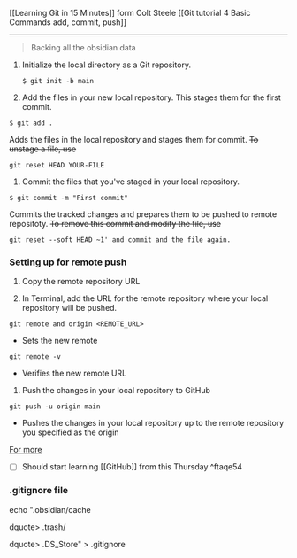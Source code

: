 [[Learning Git in 15 Minutes]] form Colt Steele
[[Git tutorial 4 Basic Commands add, commit, push]]

---
>Backing all the obsidian data
1.  Initialize the local directory as a Git repository.
    
    ```shell
    $ git init -b main
    ```
1. Add the files in your new local repository. This stages them for the first commit.

```shell
$ git add .
```
Adds the files in the local repository and stages them for commit.
~~To unstage a file, use~~
```shell
git reset HEAD YOUR-FILE
```

1. Commit the files that you've staged in your local repository.

```shell
$ git commit -m "First commit"
```
Commits the tracked changes and prepares them to be pushed to remote repositoty.
~~To remove this commit and modify the file, use~~
```shell 
git reset --soft HEAD ~1' and commit and the file again.
```
### Setting up for remote push
1. Copy the remote repository URL


2. In Terminal, add the URL for the remote repository where your local repository will be pushed.
```shell
git remote and origin <REMOTE_URL>
```
- Sets the new remote
```shell
git remote -v
```

- Verifies the new remote URL
1. Push the changes in your local repository to GitHub
```shell
git push -u origin main
```
- Pushes the changes in your local repository up to the remote repository you specified as the origin

[For more](https://docs.github.com/en/github/importing-your-projects-to-github/importing-source-code-to-github/adding-an-existing-project-to-github-using-the-command-line)

- [ ] Should start learning [[GitHub]] from this Thursday ^ftaqe54

### .gitignore file
      

echo ".obsidian/cache

dquote> .trash/

dquote> .DS\_Store" > .gitignore
